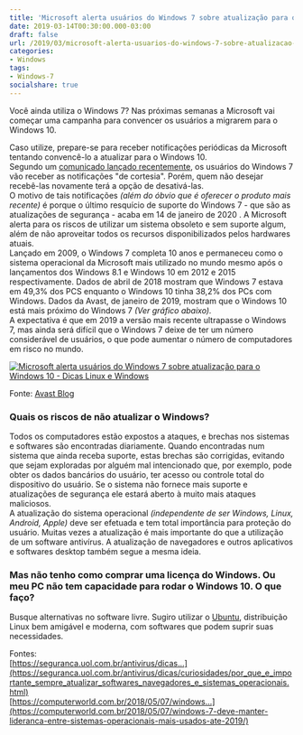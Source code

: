 ```yaml
---
title: 'Microsoft alerta usuários do Windows 7 sobre atualização para o Windows 10'
date: 2019-03-14T00:30:00.000-03:00
draft: false
url: /2019/03/microsoft-alerta-usuarios-do-windows-7-sobre-atualizacao-para-o-windows-10.html
categories:
- Windows
tags: 
- Windows-7
socialshare: true
---
```


Você ainda utiliza o Windows 7? Nas próximas semanas a Microsoft vai começar uma campanha para convencer os usuários a migrarem para o Windows 10.

<!--more-->

Caso utilize, prepare-se para receber notificações periódicas da Microsoft tentando convencê-lo a atualizar para o Windows 10.  
Segundo um [comunicado lançado recentemente](https://blogs.windows.com/windowsexperience/2019/03/12/making-the-transition-to-windows-10-and-office-365), os usuários do Windows 7 vão receber as notificações "de cortesia". Porém, quem não desejar recebê-las novamente terá a opção de desativá-las.  
O motivo de tais notificações _(além do óbvio que é oferecer o produto mais recente)_ é porque o último resquício de suporte do Windows 7 - que são as atualizações de segurança - acaba em 14 de janeiro de 2020 . A Microsoft alerta para os riscos de utilizar um sistema obsoleto e sem suporte algum, além de não aproveitar todos os recursos disponibilizados pelos hardwares atuais.  
Lançado em 2009, o Windows 7 completa 10 anos e permaneceu como o sistema operacional da Microsoft mais utilizado no mundo mesmo após o lançamentos dos Windows 8.1 e Windows 10 em 2012 e 2015 respectivamente. Dados de abril de 2018 mostram que Windows 7 estava em 49,3% dos PCS enquanto o Windows 10 tinha 38,2% dos PCs com Windows. Dados da Avast, de janeiro de 2019, mostram que o Windows 10 está mais próximo do Windows 7 _(Ver gráfico abaixo)._  
A expectativa é que em 2019 a versão mais recente ultrapasse o Windows 7, mas ainda será difícil que o Windows 7 deixe de ter um número considerável de usuários, o que pode aumentar o número de computadores em risco no mundo.  

[![Microsoft alerta usuários do Windows 7 sobre atualização para o Windows 10 - Dicas Linux e Windows](https://4.bp.blogspot.com/-mZ7iCWim-94/XI656VWmMSI/AAAAAAAAK08/eUJshqmtKn0sKcNLkAnEwnfIoYHiDKPUgCLcBGAs/s640/pc-app-report-2019-global-windows-usage.png "Microsoft alerta usuários do Windows 7 sobre atualização para o Windows 10 - Dicas Linux e Windows")](https://4.bp.blogspot.com/-mZ7iCWim-94/XI656VWmMSI/AAAAAAAAK08/eUJshqmtKn0sKcNLkAnEwnfIoYHiDKPUgCLcBGAs/s1600/pc-app-report-2019-global-windows-usage.png)

  
Fonte: [Avast Blog](https://blog.avast.com/pt-br/5-fatos-sobre-os-seus-aplicativos-que-voce-nao-sabia-relatorio-pc-2019-avast-parte-1)  
  

### Quais os riscos de não atualizar o Windows?

Todos os computadores estão expostos a ataques, e brechas nos sistemas e softwares são encontradas diariamente. Quando encontradas num sistema que ainda receba suporte, estas brechas são corrigidas, evitando que sejam exploradas por alguém mal intencionado que, por exemplo, pode obter os dados bancários do usuário, ter acesso ou controle total do dispositivo do usuário. Se o sistema não fornece mais suporte e atualizações de segurança ele estará aberto à muito mais ataques maliciosos.  
A atualização do sistema operacional _(independente de ser Windows, Linux, Android, Apple)_ deve ser efetuada e tem total importância para proteção do usuário. Muitas vezes a atualização é mais importante do que a utilização de um software antivírus. A atualização de navegadores e outros aplicativos e softwares desktop também segue a mesma ideia.  
  

### Mas não tenho como comprar uma licença do Windows. Ou meu PC não tem capacidade para rodar o Windows 10. O que faço?

Busque alternativas no software livre. Sugiro utilizar o [Ubuntu](http://www.ubuntu.com/), distribuição Linux bem amigável e moderna, com softwares que podem suprir suas necessidades.  
  
Fontes:  
[https://seguranca.uol.com.br/antivirus/dicas...](https://seguranca.uol.com.br/antivirus/dicas/curiosidades/por_que_e_importante_sempre_atualizar_softwares_navegadores_e_sistemas_operacionais.html)  
[https://computerworld.com.br/2018/05/07/windows...](https://computerworld.com.br/2018/05/07/windows-7-deve-manter-lideranca-entre-sistemas-operacionais-mais-usados-ate-2019/)
